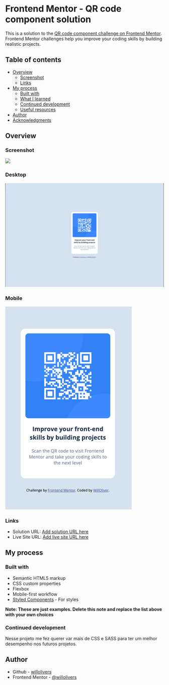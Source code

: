 # Frontend Mentor - QR code component solution

This is a solution to the [QR code component challenge on Frontend Mentor](https://www.frontendmentor.io/challenges/qr-code-component-iux_sIO_H). Frontend Mentor challenges help you improve your coding skills by building realistic projects. 

## Table of contents

- [Overview](#overview)
  - [Screenshot](#screenshot)
  - [Links](#links)
- [My process](#my-process)
  - [Built with](#built-with)
  - [What I learned](#what-i-learned)
  - [Continued development](#continued-development)
  - [Useful resources](#useful-resources)
- [Author](#author)
- [Acknowledgments](#acknowledgments)

## Overview

### Screenshot

![](./screenshot.jpg)

### Desktop
<img src="assets/images/desktop.png">

### Mobile
<img src="assets/images/mobile.png">

### Links

- Solution URL: [Add solution URL here](https://github.com/willolivers/Desafio-FrontEnd-Mentor-codigo-QR)
- Live Site URL: [Add live site URL here](https://willolivers.github.io/Desafio-FrontEnd-Mentor-codigo-QR/)

## My process

### Built with

- Semantic HTML5 markup
- CSS custom properties
- Flexbox
- Mobile-first workflow
- [Styled Components](https://styled-components.com/) - For styles

**Note: These are just examples. Delete this note and replace the list above with your own choices**

### Continued development

Nesse projeto me fez querer var mais de CSS e SASS para ter um melhor desempenho nos futuros projetos.

## Author

- Github - [willolivers](https://github.com/willolivers)
- Frontend Mentor - [@willolivers](https://www.frontendmentor.io/profile/willolivers)
